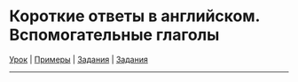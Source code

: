 # Короткие ответы в английском. Вспомогательные глаголы 

[Урок](https://youtu.be/S-kSy48TLqc) | [Примеры](https://youtu.be/lUxWkObdawY) | [Задания](http://ok-tests.ru/unit-40-red/) | [Задания](http://okaudio.ru/grammar39-1/)

---